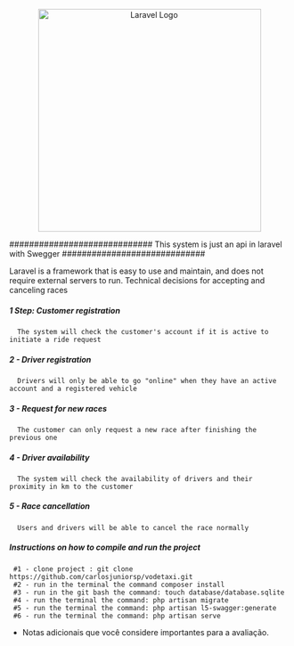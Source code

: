 <p align="center"><a href="https://laravel.com" target="_blank"><img src="https://raw.githubusercontent.com/laravel/art/master/logo-lockup/5%20SVG/2%20CMYK/1%20Full%20Color/laravel-logolockup-cmyk-red.svg" width="400" alt="Laravel Logo"></a></p>

############################# This system is just an api in laravel with Swegger #############################

Laravel is a framework that is easy to use and maintain, and does not require external servers to run.
Technical decisions for accepting and canceling races
##### 1 Step: Customer registration
      The system will check the customer's account if it is active to initiate a ride request
        
##### 2 - Driver registration
      Drivers will only be able to go "online" when they have an active account and a registered vehicle
            
##### 3 - Request for new races
      The customer can only request a new race after finishing the previous one
    
##### 4 - Driver availability
      The system will check the availability of drivers and their proximity in km to the customer
    
##### 5 - Race cancellation
      Users and drivers will be able to cancel the race normally
      
##### Instructions on how to compile and run the project #####
     #1 - clone project : git clone https://github.com/carlosjuniorsp/vodetaxi.git
     #2 - run in the terminal the command composer install
     #3 - run in the git bash the command: touch database/database.sqlite
     #4 - run the terminal the command: php artisan migrate
     #5 - run the terminal the command: php artisan l5-swagger:generate
     #6 - run the terminal the command: php artisan serve
- Notas adicionais que você considere importantes para a avaliação.
